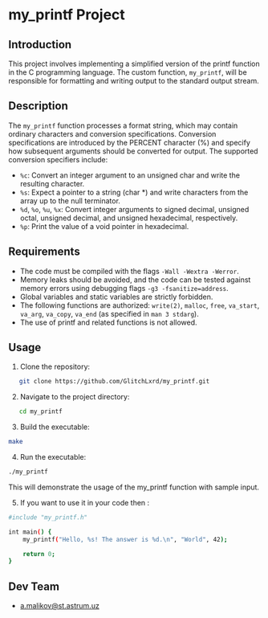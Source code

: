 # my_printf Project

## Introduction
This project involves implementing a simplified version of the printf function in the C programming language. The custom function, `my_printf`, will be responsible for formatting and writing output to the standard output stream.

## Description
The `my_printf` function processes a format string, which may contain ordinary characters and conversion specifications. Conversion specifications are introduced by the PERCENT character (%) and specify how subsequent arguments should be converted for output. The supported conversion specifiers include:
- `%c`: Convert an integer argument to an unsigned char and write the resulting character.
- `%s`: Expect a pointer to a string (char *) and write characters from the array up to the null terminator.
- `%d`, `%o`, `%u`, `%x`: Convert integer arguments to signed decimal, unsigned octal, unsigned decimal, and unsigned hexadecimal, respectively.
- `%p`: Print the value of a void pointer in hexadecimal.

## Requirements
- The code must be compiled with the flags `-Wall -Wextra -Werror`.
- Memory leaks should be avoided, and the code can be tested against memory errors using debugging flags `-g3 -fsanitize=address`.
- Global variables and static variables are strictly forbidden.
- The following functions are authorized: `write(2)`, `malloc`, `free`, `va_start`, `va_arg`, `va_copy`, `va_end` (as specified in `man 3 stdarg`).
- The use of printf and related functions is not allowed.

## Usage

1. Clone the repository:
```bash
   git clone https://github.com/GlitchLxrd/my_printf.git
```
2. Navigate to the project directory:
```bash
   cd my_printf
```

3. Build the executable:
```bash
make
```

4. Run the executable:
```bash
./my_printf
```
This will demonstrate the usage of the my_printf function with sample input.


5. If you want to use it in your code then :
```bash
#include "my_printf.h"

int main() {
    my_printf("Hello, %s! The answer is %d.\n", "World", 42);

    return 0;
}
```

## Dev Team

- a.malikov@st.astrum.uz